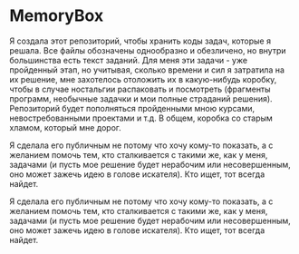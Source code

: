 # MemoryBox

Я создала этот репозиторий, чтобы хранить коды задач, которые я решала. Все файлы обозначены однообразно и обезличено, но внутри большинства есть текст заданий. Для меня эти задачи - уже пройденный этап, но учитывая, сколько времени и сил я затратила на их решение, мне захотелось отоложить их в какую-нибудь коробку, чтобы в случае ностальгии распаковать и посмотреть (фрагменты программ, необычные задачки и мои полные страданий решения). 
Репозиторий будет пополняться пройденными мною курсами, невостребованными проектами и т.д. В общем, коробка со старым хламом, который мне дорог.

Я сделала его публичным не потому что хочу кому-то показать, а с желанием помочь тем, кто сталкивается с такими же, как у меня, задачами (и пусть мое решение будет нерабочим или несовершенным, оно может зажечь идею в голове искателя). Кто ищет, тот всегда найдет. 

Я сделала его публичным не потому что хочу кому-то показать, а с желанием помочь тем, кто сталкивается с такими же, как у меня, задачами (и пусть мое решение будет нерабочим или несовершенным, оно может зажечь идею в голове искателя). Кто ищет, тот всегда найдет. 